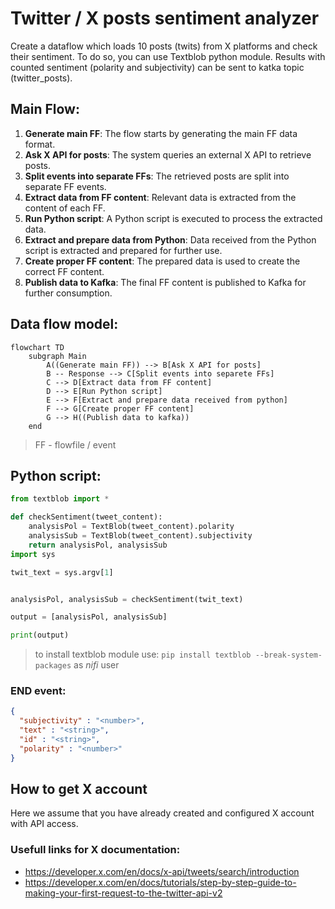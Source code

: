 # Twitter / X posts sentiment analyzer

Create a dataflow which loads 10 posts (twits) from X platforms and check their sentiment. To do so, you can use Textblob python module. Results with counted sentiment (polarity and subjectivity) can be sent to katka topic (twitter_posts). 

## Main Flow:

1. **Generate main FF**: The flow starts by generating the main FF data format.
2. **Ask X API for posts**: The system queries an external X API to retrieve posts.
3. **Split events into separate FFs**: The retrieved posts are split into separate FF events.
4. **Extract data from FF content**: Relevant data is extracted from the content of each FF.
5. **Run Python script**: A Python script is executed to process the extracted data.
6. **Extract and prepare data from Python**: Data received from the Python script is extracted and prepared for further use.
7. **Create proper FF content**: The prepared data is used to create the correct FF content.
8. **Publish data to Kafka**: The final FF content is published to Kafka for further consumption.

## Data flow model:

```mermaid
flowchart TD
 	subgraph Main
		A((Generate main FF)) --> B[Ask X API for posts]
		B -- Response --> C[Split events into separete FFs]
		C --> D[Extract data from FF content]
		D --> E[Run Python script]
		E --> F[Extract and prepare data received from python]
		F --> G[Create proper FF content]
		G --> H((Publish data to kafka))
	end
```
> FF - flowfile / event

## Python script:
```python
from textblob import *

def checkSentiment(tweet_content):
    analysisPol = TextBlob(tweet_content).polarity
    analysisSub = TextBlob(tweet_content).subjectivity
    return analysisPol, analysisSub
import sys

twit_text = sys.argv[1]


analysisPol, analysisSub = checkSentiment(twit_text)

output = [analysisPol, analysisSub]

print(output)
```
> to install textblob module use: `pip install textblob --break-system-packages` as *nifi* user


### END event:

```JSON
{
  "subjectivity" : "<number>",
  "text" : "<string>",
  "id" : "<string>",
  "polarity" : "<number>"
}
```

## How to get X account
Here we assume that you have already created and configured X account with API access. 

### Usefull links for X documentation:

- https://developer.x.com/en/docs/x-api/tweets/search/introduction
- https://developer.x.com/en/docs/tutorials/step-by-step-guide-to-making-your-first-request-to-the-twitter-api-v2